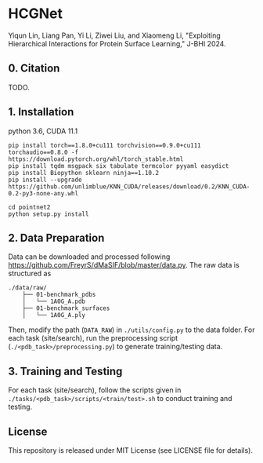 # HCGNet

Yiqun Lin, Liang Pan, Yi Li, Ziwei Liu, and Xiaomeng Li, "Exploiting Hierarchical Interactions for Protein Surface Learning," J-BHI 2024.

## 0. Citation

TODO.

## 1. Installation

python 3.6, CUDA 11.1

```shell
pip install torch==1.8.0+cu111 torchvision==0.9.0+cu111 torchaudio==0.8.0 -f https://download.pytorch.org/whl/torch_stable.html
pip install tqdm msgpack six tabulate termcolor pyyaml easydict
pip install Biopython sklearn ninja==1.10.2
pip install --upgrade https://github.com/unlimblue/KNN_CUDA/releases/download/0.2/KNN_CUDA-0.2-py3-none-any.whl

cd pointnet2
python setup.py install
```

## 2. Data Preparation

Data can be downloaded and processed following https://github.com/FreyrS/dMaSIF/blob/master/data.py. The raw data is structured as

```
./data/raw/
    ├── 01-benchmark_pdbs
    │   └── 1A0G_A.pdb
    ├── 01-benchmark_surfaces
    │   └── 1A0G_A.ply
```

Then, modify the path (`DATA_RAW`) in `./utils/config.py` to the data folder. For each task (site/search), run the preprocessing script (`./<pdb_task>/preprocessing.py`) to generate training/testing data.

## 3. Training and Testing

For each task (site/search), follow the scripts given in `./tasks/<pdb_task>/scripts/<train/test>.sh` to conduct training and testing.


## License

This repository is released under MIT License (see LICENSE file for details).
